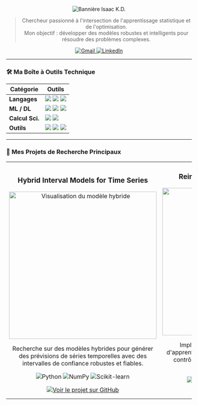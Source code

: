<!-- Bannière d'accueil -->
<p align="center">
  <img src="https://media3.giphy.com/media/v1.Y2lkPTc5MGI3NjExOGtqaWo5bTZmNWx4cGw5anR2NG9vcGloNzI2YWl5bW9neGEzbnpnNiZlcD12MV9pbnRlcm5hbF9naWZfYnlfaWQmY3Q9Zw/HZGgKm3w5k7xeKVU2l/giphy.gif" alt="Bannière Isaac K.D."/>
</p>

<!-- Introduction centrée et percutante -->
<div align="center">

> Chercheur passionné à l'intersection de l'apprentissage statistique et de l'optimisation. <br/> Mon objectif : développer des modèles robustes et intelligents pour résoudre des problèmes complexes.

</div>

<!-- Liens Sociaux / Contact -->
<p align="center">
  <a href="mailto:VOTRE_ADRESSE_EMAIL@gmail.com">
    <img src="https://img.shields.io/badge/Gmail-D14836?style=for-the-badge&logo=gmail&logoColor=white" alt="Gmail"/>
  </a>
  <a href="URL_DE_VOTRE_PROFIL_LINKEDIN">
    <img src="https://img.shields.io/badge/LinkedIn-0077B5?style=for-the-badge&logo=linkedin&logoColor=white" alt="LinkedIn"/>
  </a>
</p>

---

### 🛠️ **Ma Boîte à Outils Technique**

| Catégorie      | Outils                                                                                                                                                                                               |
|----------------|------------------------------------------------------------------------------------------------------------------------------------------------------------------------------------------------------|
| **Langages**   | <img src="https://img.shields.io/badge/Python-3776AB?style=for-the-badge&logo=python&logoColor=white"/> <img src="https://img.shields.io/badge/R-276DC3?style=for-the-badge&logo=r&logoColor=white"/> <img src="https://img.shields.io/badge/C%2B%2B-00599C?style=for-the-badge&logo=c%2B%2B&logoColor=white"/> |
| **ML / DL**    | <img src="https://img.shields.io/badge/scikit--learn-F7931E?style=for-the-badge&logo=scikit-learn&logoColor=white"/> <img src="https://img.shields.io/badge/PyTorch-EE4C2C?style=for-the-badge&logo=pytorch&logoColor=white"/> <img src="https://img.shields.io/badge/TensorFlow-FF6F00?style=for-the-badge&logo=tensorflow&logoColor=white"/> |
| **Calcul Sci.**| <img src="https://img.shields.io/badge/NumPy-013243?style=for-the-badge&logo=numpy&logoColor=white"/> <img src="https://img.shields.io/badge/Pandas-150458?style=for-the-badge&logo=pandas&logoColor=white"/> |
| **Outils**     | <img src="https://img.shields.io/badge/Git-F05032?style=for-the-badge&logo=git&logoColor=white"/> <img src="https://img.shields.io/badge/Docker-2496ED?style=for-the-badge&logo=docker&logoColor=white"/> <img src="https://img.shields.io/badge/LaTeX-008080?style=for-the-badge&logo=latex&logoColor=white"/> |

---

### 🚀 **Mes Projets de Recherche Principaux**

<table>
  <tr>
    <td width="50%">
      <h3 align="center">Hybrid Interval Models for Time Series</h3>
      <div align="center">
        <a href="https://github.com/Isaac-KD/Hybrid-Interval-Models" title="Lien vers le projet">
          <img src="[URL_GIF_OU_IMAGE_PROJET_1]" alt="Visualisation du modèle hybride" width="400">
        </a>
        <p>
          Recherche sur des modèles hybrides pour générer des prévisions de séries temporelles avec des intervalles de confiance robustes et fiables.
        </p>
        <p>
          <img src="https://img.shields.io/badge/Python-3776AB?style=for-the-badge&logo=python&logoColor=white" alt="Python"/>
          <img src="https://img.shields.io/badge/NumPy-013243?style=for-the-badge&logo=numpy&logoColor=white" alt="NumPy"/>
          <img src="https://img.shields.io/badge/scikit--learn-F7931E?style=for-the-badge&logo=scikit-learn&logoColor=white" alt="Scikit-learn"/>
        </p>
        <a href="https://github.com/Isaac-KD/Hybrid-Interval-Models" title="Voir le Projet">
          <img src="https://img.shields.io/badge/Voir le Projet-2ea44f?style=for-the-badge&logo=github&logoColor=white" alt="Voir le projet sur GitHub"/>
        </a>
      </div>
    </td>
    <td width="50%">
      <h3 align="center">Reinforcement Learning Research</h3>
      <div align="center">
        <a href="https://github.com/Isaac-KD/RL-research-project" title="Lien vers le projet">
          <img src="[URL_GIF_OU_IMAGE_PROJET_2]" alt="Agent RL en action" width="400">
        </a>
        <p>
          Implémentation et analyse d'algorithmes d'apprentissage par renforcement profond pour le contrôle autonome dans des environnements complexes (OpenAI Gym).
        </p>
        <p>
          <img src="https://img.shields.io/badge/Python-3776AB?style=for-the-badge&logo=python&logoColor=white" alt="Python"/>
          <img src="https://img.shields.io/badge/PyTorch-EE4C2C?style=for-the-badge&logo=pytorch&logoColor=white" alt="PyTorch"/>
          <img src="https://img.shields.io/badge/OpenAI_Gym-0081A5?style=for-the-badge" alt="OpenAI Gym"/>
        </p>
        <a href="https://github.com/Isaac-KD/RL-research-project" title="Voir le Projet">
          <img src="https://img.shields.io/badge/Voir le Projet-2ea44f?style=for-the-badge&logo=github&logoColor=white" alt="Voir le projet sur GitHub"/>
        </a>
      </div>
    </td>
  </tr>
</table>
